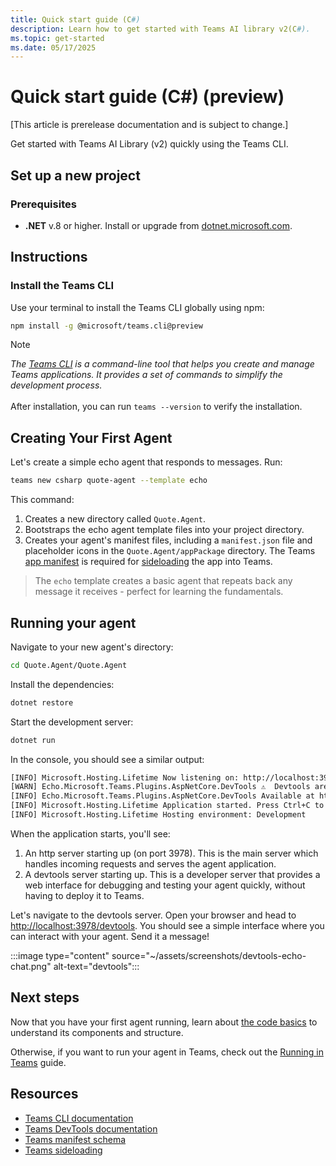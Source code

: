 ```yaml
---
title: Quick start guide (C#)
description: Learn how to get started with Teams AI library v2(C#).
ms.topic: get-started
ms.date: 05/17/2025
---
```


# Quick start guide (C#) (preview)

[This article is prerelease documentation and is subject to change.]

Get started with Teams AI Library (v2) quickly using the Teams CLI.

## Set up a new project

### Prerequisites

- **.NET** v.8 or higher. Install or upgrade from [dotnet.microsoft.com](https://dotnet.microsoft.com/download).

## Instructions

### Install the Teams CLI

Use your terminal to install the Teams CLI globally using npm:


```sh
npm install -g @microsoft/teams.cli@preview
```


> [!NOTE]
> _The [Teams CLI](../../developer-tools/cli.md) is a command-line tool that helps you create and manage Teams applications. It provides a set of commands to simplify the development process._<br /><br />
> After installation, you can run `teams --version` to verify the installation.

## Creating Your First Agent

Let's create a simple echo agent that responds to messages. Run:


```sh
teams new csharp quote-agent --template echo
```


This command:

1. Creates a new directory called `Quote.Agent`.
2. Bootstraps the echo agent template files into your project directory.
3. Creates your agent's manifest files, including a `manifest.json` file and placeholder icons in the `Quote.Agent/appPackage` directory. The Teams [app manifest](/microsoftteams/platform/resources/schema/manifest-schema) is required for [sideloading](/microsoftteams/platform/concepts/deploy-and-publish/apps-upload) the app into Teams.

> The `echo` template creates a basic agent that repeats back any message it receives - perfect for learning the fundamentals.

## Running your agent

Navigate to your new agent's directory:


```sh
cd Quote.Agent/Quote.Agent
```


Install the dependencies:


```sh
dotnet restore
```


Start the development server:


```sh
dotnet run
```


In the console, you should see a similar output:


```sh
[INFO] Microsoft.Hosting.Lifetime Now listening on: http://localhost:3978
[WARN] Echo.Microsoft.Teams.Plugins.AspNetCore.DevTools ⚠️  Devtools are not secure and should not be used production environments ⚠️
[INFO] Echo.Microsoft.Teams.Plugins.AspNetCore.DevTools Available at http://localhost:3978/devtools
[INFO] Microsoft.Hosting.Lifetime Application started. Press Ctrl+C to shut down.
[INFO] Microsoft.Hosting.Lifetime Hosting environment: Development
```


When the application starts, you'll see:

1. An http server starting up (on port 3978). This is the main server which handles incoming requests and serves the agent application.
2. A devtools server starting up. This is a developer server that provides a web interface for debugging and testing your agent quickly, without having to deploy it to Teams.

Let's navigate to the devtools server. Open your browser and head to [http://localhost:3978/devtools](http://localhost:3978/devtools). You should see a simple interface where you can interact with your agent. Send it a message!

:::image type="content" source="~/assets/screenshots/devtools-echo-chat.png" alt-text="devtools":::

## Next steps

Now that you have your first agent running, learn about [the code basics](code-basics.md) to understand its components and structure.

Otherwise, if you want to run your agent in Teams, check out the [Running in Teams](running-in-teams.md) guide.

## Resources

- [Teams CLI documentation](../../developer-tools/cli.md)
- [Teams DevTools documentation](../../developer-tools/devtools/overview.md)
- [Teams manifest schema](/microsoftteams/platform/resources/schema/manifest-schema)
- [Teams sideloading](/microsoftteams/platform/concepts/deploy-and-publish/apps-upload)